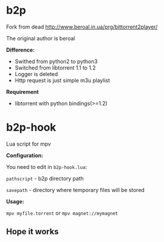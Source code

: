 # b2p
Fork from dead http://www.beroal.in.ua/prg/bittorrent2player/

The original author is beroal 


<b>Difference:</b>

<ul>
<li>Swithed from python2 to python3</li>
<li>Switched from libtorrent 1.1 to 1.2</li>
<li>Logger is deleted</li>
<li>Http request is just simple m3u playlist</li>
</ul>

<b>Requirement</b>
<ul>
<li>libtorrent with python bindings(>=1.2)</li>
</ul>


# b2p-hook

Lua script for mpv 

<b>Configuration: </b>

You need to edit in `b2p-hook.lua`:

`pathscript` - b2p directory path

`savepath` - directory where temporary files will be stored 


 

<b>Usage:</b>

`mpv myfile.torrent` or `mpv magnet://mymagnet`


## Hope it works
